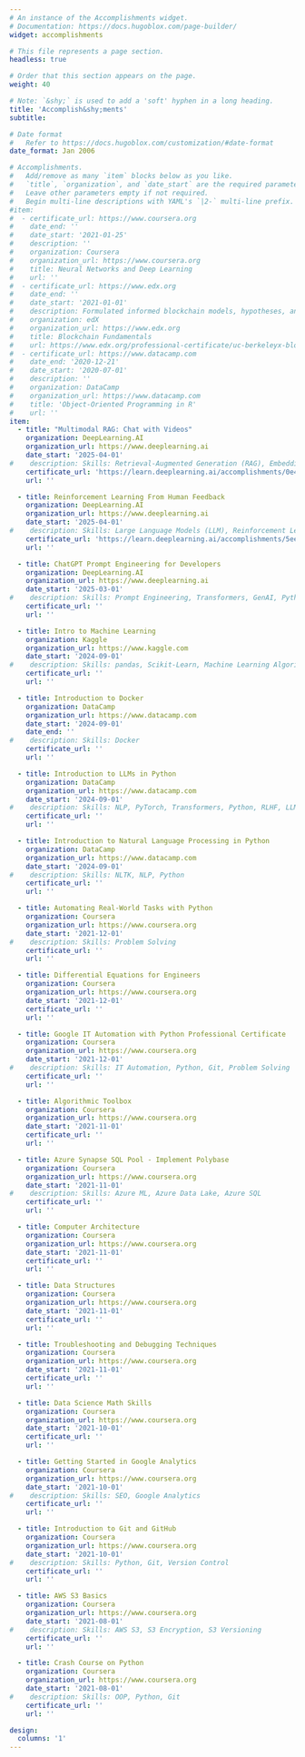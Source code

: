 ```yaml
---
# An instance of the Accomplishments widget.
# Documentation: https://docs.hugoblox.com/page-builder/
widget: accomplishments

# This file represents a page section.
headless: true

# Order that this section appears on the page.
weight: 40

# Note: `&shy;` is used to add a 'soft' hyphen in a long heading.
title: 'Accomplish&shy;ments'
subtitle:

# Date format
#   Refer to https://docs.hugoblox.com/customization/#date-format
date_format: Jan 2006

# Accomplishments.
#   Add/remove as many `item` blocks below as you like.
#   `title`, `organization`, and `date_start` are the required parameters.
#   Leave other parameters empty if not required.
#   Begin multi-line descriptions with YAML's `|2-` multi-line prefix.
#item:
#  - certificate_url: https://www.coursera.org
#    date_end: ''
#    date_start: '2021-01-25'
#    description: ''
#    organization: Coursera
#    organization_url: https://www.coursera.org
#    title: Neural Networks and Deep Learning
#    url: ''
#  - certificate_url: https://www.edx.org
#    date_end: ''
#    date_start: '2021-01-01'
#    description: Formulated informed blockchain models, hypotheses, and use cases.
#    organization: edX
#    organization_url: https://www.edx.org
#    title: Blockchain Fundamentals
#    url: https://www.edx.org/professional-certificate/uc-berkeleyx-blockchain-fundamentals
#  - certificate_url: https://www.datacamp.com
#    date_end: '2020-12-21'
#    date_start: '2020-07-01'
#    description: ''
#    organization: DataCamp
#    organization_url: https://www.datacamp.com
#    title: 'Object-Oriented Programming in R'
#    url: ''
item:
  - title: "Multimodal RAG: Chat with Videos"
    organization: DeepLearning.AI
    organization_url: https://www.deeplearning.ai
    date_start: '2025-04-01'
#    description: Skills: Retrieval-Augmented Generation (RAG), Embeddings, Natural Language Processing (NLP), Vector Databases
    certificate_url: 'https://learn.deeplearning.ai/accomplishments/0e4ad4b6-f867-49f9-920d-1210b9476ec4?usp=sharing'
    url: ''

  - title: Reinforcement Learning From Human Feedback
    organization: DeepLearning.AI
    organization_url: https://www.deeplearning.ai
    date_start: '2025-04-01'
#    description: Skills: Large Language Models (LLM), Reinforcement Learning from Human Feedback (RLHF), Python
    certificate_url: 'https://learn.deeplearning.ai/accomplishments/5ee24a16-c206-4791-9c39-ffc25a32a7fc?usp=sharing'
    url: ''

  - title: ChatGPT Prompt Engineering for Developers
    organization: DeepLearning.AI
    organization_url: https://www.deeplearning.ai
    date_start: '2025-03-01'
#    description: Skills: Prompt Engineering, Transformers, GenAI, Python
    certificate_url: ''
    url: ''

  - title: Intro to Machine Learning
    organization: Kaggle
    organization_url: https://www.kaggle.com
    date_start: '2024-09-01'
#    description: Skills: pandas, Scikit-Learn, Machine Learning Algorithms, Python
    certificate_url: ''
    url: ''

  - title: Introduction to Docker
    organization: DataCamp
    organization_url: https://www.datacamp.com
    date_start: '2024-09-01'
    date_end: ''
#    description: Skills: Docker
    certificate_url: ''
    url: ''

  - title: Introduction to LLMs in Python
    organization: DataCamp
    organization_url: https://www.datacamp.com
    date_start: '2024-09-01'
#    description: Skills: NLP, PyTorch, Transformers, Python, RLHF, LLMs, SciPy
    certificate_url: ''
    url: ''

  - title: Introduction to Natural Language Processing in Python
    organization: DataCamp
    organization_url: https://www.datacamp.com
    date_start: '2024-09-01'
#    description: Skills: NLTK, NLP, Python
    certificate_url: ''
    url: ''

  - title: Automating Real-World Tasks with Python
    organization: Coursera
    organization_url: https://www.coursera.org
    date_start: '2021-12-01'
#    description: Skills: Problem Solving
    certificate_url: ''
    url: ''

  - title: Differential Equations for Engineers
    organization: Coursera
    organization_url: https://www.coursera.org
    date_start: '2021-12-01'
    certificate_url: ''
    url: ''

  - title: Google IT Automation with Python Professional Certificate
    organization: Coursera
    organization_url: https://www.coursera.org
    date_start: '2021-12-01'
#    description: Skills: IT Automation, Python, Git, Problem Solving
    certificate_url: ''
    url: ''

  - title: Algorithmic Toolbox
    organization: Coursera
    organization_url: https://www.coursera.org
    date_start: '2021-11-01'
    certificate_url: ''
    url: ''

  - title: Azure Synapse SQL Pool - Implement Polybase
    organization: Coursera
    organization_url: https://www.coursera.org
    date_start: '2021-11-01'
#    description: Skills: Azure ML, Azure Data Lake, Azure SQL
    certificate_url: ''
    url: ''

  - title: Computer Architecture
    organization: Coursera
    organization_url: https://www.coursera.org
    date_start: '2021-11-01'
    certificate_url: ''
    url: ''

  - title: Data Structures
    organization: Coursera
    organization_url: https://www.coursera.org
    date_start: '2021-11-01'
    certificate_url: ''
    url: ''

  - title: Troubleshooting and Debugging Techniques
    organization: Coursera
    organization_url: https://www.coursera.org
    date_start: '2021-11-01'
    certificate_url: ''
    url: ''

  - title: Data Science Math Skills
    organization: Coursera
    organization_url: https://www.coursera.org
    date_start: '2021-10-01'
    certificate_url: ''
    url: ''

  - title: Getting Started in Google Analytics
    organization: Coursera
    organization_url: https://www.coursera.org
    date_start: '2021-10-01'
#    description: Skills: SEO, Google Analytics
    certificate_url: ''
    url: ''

  - title: Introduction to Git and GitHub
    organization: Coursera
    organization_url: https://www.coursera.org
    date_start: '2021-10-01'
#    description: Skills: Python, Git, Version Control
    certificate_url: ''
    url: ''

  - title: AWS S3 Basics
    organization: Coursera
    organization_url: https://www.coursera.org
    date_start: '2021-08-01'
#    description: Skills: AWS S3, S3 Encryption, S3 Versioning
    certificate_url: ''
    url: ''

  - title: Crash Course on Python
    organization: Coursera
    organization_url: https://www.coursera.org
    date_start: '2021-08-01'
#    description: Skills: OOP, Python, Git
    certificate_url: ''
    url: ''

design:
  columns: '1'
---
```

